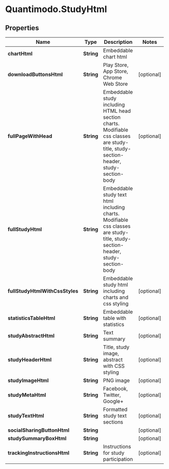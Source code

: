 # Quantimodo.StudyHtml

## Properties
Name | Type | Description | Notes
------------ | ------------- | ------------- | -------------
**chartHtml** | **String** | Embeddable chart html | 
**downloadButtonsHtml** | **String** | Play Store, App Store, Chrome Web Store | [optional] 
**fullPageWithHead** | **String** | Embeddable study including HTML head section charts.  Modifiable css classes are study-title, study-section-header, study-section-body | [optional] 
**fullStudyHtml** | **String** | Embeddable study text html including charts.  Modifiable css classes are study-title, study-section-header, study-section-body | 
**fullStudyHtmlWithCssStyles** | **String** | Embeddable study html including charts and css styling | [optional] 
**statisticsTableHtml** | **String** | Embeddable table with statistics | [optional] 
**studyAbstractHtml** | **String** | Text summary | [optional] 
**studyHeaderHtml** | **String** | Title, study image, abstract with CSS styling | [optional] 
**studyImageHtml** | **String** | PNG image | [optional] 
**studyMetaHtml** | **String** | Facebook, Twitter, Google+ | [optional] 
**studyTextHtml** | **String** | Formatted study text sections | [optional] 
**socialSharingButtonHtml** | **String** |  | [optional] 
**studySummaryBoxHtml** | **String** |  | [optional] 
**trackingInstructionsHtml** | **String** | Instructions for study participation | [optional] 



